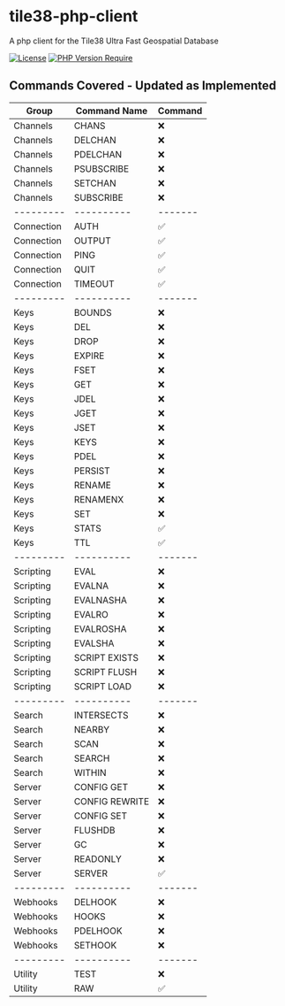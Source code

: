# tile38-php-client
A php client for the Tile38 Ultra Fast Geospatial Database

[![License](http://poser.pugx.org/ronappleton/tile38-php-client/license)](https://packagist.org/packages/ronappleton/tile38-php-client)
[![PHP Version Require](http://poser.pugx.org/ronappleton/tile38-php-client/require/php)](https://packagist.org/packages/ronappleton/tile38-php-client)

## Commands Covered - Updated as Implemented

| Group       | Command Name    | Command   |
|-------------|-----------------|-----------|
| Channels    | CHANS           | ❌         |
| Channels    | DELCHAN         | ❌         |
| Channels    | PDELCHAN        | ❌         |
| Channels    | PSUBSCRIBE      | ❌         |
| Channels    | SETCHAN         | ❌         |
| Channels    | SUBSCRIBE       | ❌         |
| ---------   | ----------      | -------   |
| Connection  | AUTH            | ✅         |
| Connection  | OUTPUT          | ✅         |
| Connection  | PING            | ✅         |
| Connection  | QUIT            | ✅         |
| Connection  | TIMEOUT         | ✅         |
| ---------   | ----------      | -------   |
| Keys        | BOUNDS          | ❌         |
| Keys        | DEL             | ❌         |
| Keys        | DROP            | ❌         |
| Keys        | EXPIRE          | ❌         |
| Keys        | FSET            | ❌         |
| Keys        | GET             | ❌         |
| Keys        | JDEL            | ❌         |
| Keys        | JGET            | ❌         |
| Keys        | JSET            | ❌         |
| Keys        | KEYS            | ❌         |
| Keys        | PDEL            | ❌         |
| Keys        | PERSIST         | ❌         |
| Keys        | RENAME          | ❌         |
| Keys        | RENAMENX        | ❌         |
| Keys        | SET             | ❌         |
| Keys        | STATS           | ✅         |
| Keys        | TTL             | ✅         |
| ---------   | ----------      | -------   |
| Scripting   | EVAL            | ❌         |
| Scripting   | EVALNA          | ❌         |
| Scripting   | EVALNASHA       | ❌         |
| Scripting   | EVALRO          | ❌         |
| Scripting   | EVALROSHA       | ❌         |
| Scripting   | EVALSHA         | ❌         |
| Scripting   | SCRIPT EXISTS   | ❌         |
| Scripting   | SCRIPT FLUSH    | ❌         |
| Scripting   | SCRIPT LOAD     | ❌         |
| ---------   | ----------      | -------   |
| Search      | INTERSECTS      | ❌         |
| Search      | NEARBY          | ❌         |
| Search      | SCAN            | ❌         |
| Search      | SEARCH          | ❌         |
| Search      | WITHIN          | ❌         |
| Server      | CONFIG GET      | ❌         |
| Server      | CONFIG REWRITE  | ❌         |
| Server      | CONFIG SET      | ❌         |
| Server      | FLUSHDB         | ❌         |
| Server      | GC              | ❌         |
| Server      | READONLY        | ❌         |
| Server      | SERVER          | ✅         |
| ---------   | ----------      | -------   |
| Webhooks    | DELHOOK         | ❌         |
| Webhooks    | HOOKS           | ❌         |
| Webhooks    | PDELHOOK        | ❌         |
| Webhooks    | SETHOOK         | ❌         |
| ---------   | ----------      | -------   |
| Utility     | TEST            | ❌         |
| Utility     | RAW             | ✅         |
